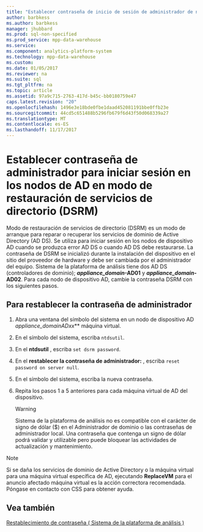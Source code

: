 ```yaml
---
title: "Establecer contraseña de inicio de sesión de administrador de nodos de AD en modo de restauración de servicios de directorio (APS)"
author: barbkess
ms.author: barbkess
manager: jhubbard
ms.prod: sql-non-specified
ms.prod_service: mpp-data-warehouse
ms.service: 
ms.component: analytics-platform-system
ms.technology: mpp-data-warehouse
ms.custom: 
ms.date: 01/05/2017
ms.reviewer: na
ms.suite: sql
ms.tgt_pltfrm: na
ms.topic: article
ms.assetid: 97a9c715-2763-417d-b45c-bb0180759e47
caps.latest.revision: "20"
ms.openlocfilehash: 1496e3e18bde0fbe1daad452081191bbe0ffb23e
ms.sourcegitcommit: 44cd5c651488b5296fb679f6d43f50d068339a27
ms.translationtype: MT
ms.contentlocale: es-ES
ms.lasthandoff: 11/17/2017
---
```

# <a name="set-admin-password-for-logging-on-to-ad-nodes-in-directory-services-restore-mode-dsrm"></a>Establecer contraseña de administrador para iniciar sesión en los nodos de AD en modo de restauración de servicios de directorio (DSRM)
Modo de restauración de servicios de directorio (DSRM) es un modo de arranque para reparar o recuperar los servicios de dominio de Active Directory (AD DS). Se utiliza para iniciar sesión en los nodos de dispositivo AD cuando se produzca error AD DS o cuando AD DS debe restaurarse. La contraseña de DSRM se inicializó durante la instalación del dispositivo en el sitio del proveedor de hardware y debe ser cambiada por el administrador del equipo. Sistema de la plataforma de análisis tiene dos AD DS (controladores de dominio);  ***appliance_domain*-AD01** y  ***appliance_domain*-AD02**. Para cada nodo de dispositivo AD, cambie la contraseña DSRM con los siguientes pasos.  
  
## <a name="HowToDSRM"></a>Para restablecer la contraseña de administrador  
  
1.  Abra una ventana del símbolo del sistema en un nodo de dispositivo AD   ***appliance_domain*AD*xx*** máquina virtual.  
  
2.  En el símbolo del sistema, escriba `ntdsutil`.  
  
3.  En el **ntdsutil** , escriba `set dsrm password`.  
  
4.  En el **restablecer la contraseña de administrador:** , escriba `reset password on server null`.  
  
5.  En el símbolo del sistema, escriba la nueva contraseña.  
  
6.  Repita los pasos 1 a 5 anteriores para cada máquina virtual de AD del dispositivo.  
  
    > [!WARNING]  
    > Sistema de la plataforma de análisis no es compatible con el carácter de signo de dólar ($) en el Administrador de dominio o las contraseñas de administrador local. Una contraseña que contenga un signo de dólar podrá validar y utilizable pero puede bloquear las actividades de actualización y mantenimiento.  
  
> [!NOTE]  
> Si se daña los servicios de dominio de Active Directory o la máquina virtual para una máquina virtual específica de AD, ejecutando **ReplaceVM** para el anuncio afectado máquina virtual es la acción correctora recomendada. Póngase en contacto con CSS para obtener ayuda.  
  
## <a name="see-also"></a>Vea también  
[Restablecimiento de contraseña &#40; Sistema de la plataforma de análisis &#41;](password-reset.md)  
  
